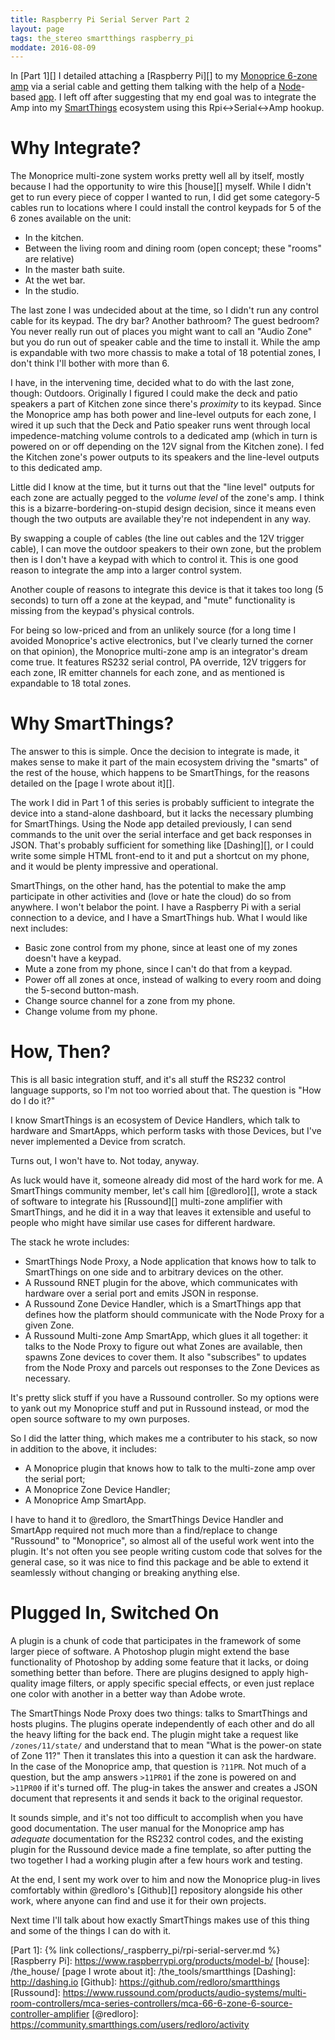 ```yaml
---
title: Raspberry Pi Serial Server Part 2
layout: page
tags: the_stereo smartthings raspberry_pi
moddate: 2016-08-09
---
```


In [Part 1][] I detailed attaching a [Raspberry Pi][] to my [Monoprice 6-zone amp][] via a serial cable and getting them talking with the help of a [Node][]-based [app][]. I left off after suggesting that my end goal was to integrate the Amp into my [SmartThings][] ecosystem using this Rpi<->Serial<->Amp hookup.

# Why Integrate?

The Monoprice multi-zone system works pretty well all by itself, mostly because I had the opportunity to wire this [house][] myself. While I didn't get to run every piece of copper I wanted to run, I did get some category-5 cables run to locations where I could install the control keypads for 5 of the 6 zones available on the unit:

* In the kitchen.
* Between the living room and dining room (open concept; these "rooms" are relative)
* In the master bath suite.
* At the wet bar.
* In the studio.

The last zone I was undecided about at the time, so I didn't run any control cable for its keypad. The dry bar? Another bathroom? The guest bedroom? You never really run out of places you might want to call an "Audio Zone" but you do run out of speaker cable and the time to install it. While the amp is expandable with two more chassis to make a total of 18 potential zones, I don't think I'll bother with more than 6.

I have, in the intervening time, decided what to do with the last zone, though: Outdoors. Originally I figured I could make the deck and patio speakers a part of Kitchen zone since there's *proximity* to its keypad. Since the Monoprice amp has both power and line-level outputs for each zone, I wired it up such that the Deck and Patio speaker runs went through local impedence-matching volume controls to a dedicated amp (which in turn is powered on or off depending on the 12V signal from the Kitchen zone). I fed the Kitchen zone's power outputs to its speakers and the line-level outputs to this dedicated amp.

Little did I know at the time, but it turns out that the "line level" outputs for each zone are actually pegged to the *volume level* of the zone's amp. I think this is a bizarre-bordering-on-stupid design decision, since it means even though the two outputs are available they're not independent in any way.

By swapping a couple of cables (the line out cables and the 12V trigger cable), I can move the outdoor speakers to their own zone, but the problem then is I don't have a keypad with which to control it. This is one good reason to integrate the amp into a larger control system.

Another couple of reasons to integrate this device is that it takes too long (5 seconds) to turn off a zone at the keypad, and "mute" functionality is missing from the keypad's physical controls.

For being so low-priced and from an unlikely source (for a long time I avoided Monoprice's active electronics, but I've clearly turned the corner on that opinion), the Monoprice multi-zone amp is an integrator's dream come true. It features RS232 serial control, PA override, 12V triggers for each zone, IR emitter channels for each zone, and as mentioned is expandable to 18 total zones.

# Why SmartThings?

The answer to this is simple. Once the decision to integrate is made, it makes sense to make it part of the main ecosystem driving the "smarts" of the rest of the house, which happens to be SmartThings, for the reasons detailed on the [page I wrote about it][].

The work I did in Part 1 of this series is probably sufficient to integrate the device into a stand-alone dashboard, but it lacks the necessary plumbing for SmartThings. Using the Node app detailed previously, I can send commands to the unit over the serial interface and get back responses in JSON. That's probably sufficient for something like [Dashing][], or I could write some simple HTML front-end to it and put a shortcut on my phone, and it would be plenty impressive and operational.

SmartThings, on the other hand, has the potential to make the amp participate in other activities and (love or hate the cloud) do so from anywhere. I won't belabor the point. I have a Raspberry Pi with a serial connection to a device, and I have a SmartThings hub. What I would like next includes:

* Basic zone control from my phone, since at least one of my zones doesn't have a keypad.
* Mute a zone from my phone, since I can't do that from a keypad.
* Power off all zones at once, instead of walking to every room and doing the 5-second button-mash.
* Change source channel for a zone from my phone.
* Change volume from my phone.

# How, Then?

This is all basic integration stuff, and it's all stuff the RS232 control language supports, so I'm not too worried about that. The question is "How do I do it?"

I know SmartThings is an ecosystem of Device Handlers, which talk to hardware and SmartApps, which perform tasks with those Devices, but I've never implemented a Device from scratch.

Turns out, I won't have to. Not today, anyway.

As luck would have it, someone already did most of the hard work for me. A SmartThings community member, let's call him [@redloro][], wrote a stack of software to integrate his [Russound][] multi-zone amplifier with SmartThings, and he did it in a way that leaves it extensible and useful to people who might have similar use cases for different hardware.

The stack he wrote includes:

* SmartThings Node Proxy, a Node application that knows how to talk to SmartThings on one side and to arbitrary devices on the other.
* A Russound RNET plugin for the above, which communicates with hardware over a serial port and emits JSON in response.
* A Russound Zone Device Handler, which is a SmartThings app that defines how the platform should communicate with the Node Proxy for a given Zone.
* A Russound Multi-zone Amp SmartApp, which glues it all together: it talks to the Node Proxy to figure out what Zones are available, then spawns Zone devices to cover them. It also "subscribes" to updates from the Node Proxy and parcels out responses to the Zone Devices as necessary.

It's pretty slick stuff if you have a Russound controller. So my options were to yank out my Monoprice stuff and put in Russound instead, or mod the open source software to my own purposes.

So I did the latter thing, which makes me a contributer to his stack, so now in addition to the above, it includes:

* A Monoprice plugin that knows how to talk to the multi-zone amp over the serial port;
* A Monoprice Zone Device Handler;
* A Monoprice Amp SmartApp.

I have to hand it to @redloro, the SmartThings Device Handler and SmartApp required not much more than a find/replace to change "Russound" to "Monoprice", so almost all of the useful work went into the plugin. It's not often you see people writing custom code that solves for the general case, so it was nice to find this package and be able to extend it seamlessly without changing or breaking anything else.

# Plugged In, Switched On

A plugin is a chunk of code that participates in the framework of some larger piece of software. A Photoshop plugin might extend the base functionality of Photoshop by adding some feature that it lacks, or doing something better than before. There are plugins designed to apply high-quality image filters, or apply specific special effects, or even just replace one color with another in a better way than Adobe wrote.

The SmartThings Node Proxy does two things: talks to SmartThings and hosts plugins. The plugins operate independently of each other and do all the heavy lifting for the back end. The plugin might take a request like `/zones/11/state/` and understand that to mean "What is the power-on state of Zone 11?" Then it translates this into a question it can ask the hardware. In the case of the Monoprice amp, that question is `?11PR`. Not much of a question, but the amp answers `>11PR01` if the zone is powered on and `>11PR00` if it's turned off. The plug-in takes the answer and creates a JSON document that represents it and sends it back to the original requestor.

It sounds simple, and it's not too difficult to accomplish when you have good documentation. The user manual for the Monoprice amp has *adequate* documentation for the RS232 control codes, and the existing plugin for the Russound device made a fine template, so after putting the two together I had a working plugin after a few hours work and testing.

At the end, I sent my work over to him and now the Monoprice plug-in lives comfortably within @redloro's [Github][] repository alongside his other work, where anyone can find and use it for their own projects.

Next time I'll talk about how exactly SmartThings makes use of this thing and some of the things I can do with it.

[Node]: https://nodejs.org/en/
[app]: https://github.com/jnewland/mpr-6zhmaut-api
[SmartThings]: /the_tools/smartthings
[Monoprice 6-zone amp]: http://www.monoprice.com/product?c_id=109&cp_id=10918&cs_id=1091801&p_id=10761&seq=1&format=2
[Part 1]: {% link collections/_raspberry_pi/rpi-serial-server.md %}
[Raspberry Pi]: https://www.raspberrypi.org/products/model-b/
[house]: /the_house/
[page I wrote about it]: /the_tools/smartthings
[Dashing]: http://dashing.io
[Github]: https://github.com/redloro/smartthings
[Russound]: https://www.russound.com/products/audio-systems/multi-room-controllers/mca-series-controllers/mca-66-6-zone-6-source-controller-amplifier
[@redloro]: https://community.smartthings.com/users/redloro/activity
